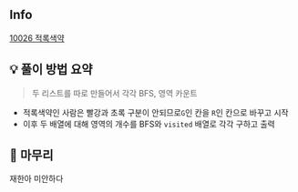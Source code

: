 ## Info
[10026 적록색약](https://www.acmicpc.net/problem/10026)

## 💡 풀이 방법 요약
> 두 리스트를 따로 만들어서 각각 BFS, 영역 카운트
- 적록색약인 사람은 빨강과 초록 구분이 안되므로`G`인 칸을 `R`인 칸으로 바꾸고 시작
- 이후 두 배열에 대해 영역의 개수를 BFS와 `visited` 배열로 각각 구하고 출력

## 🙂 마무리
재한아 미안하다
